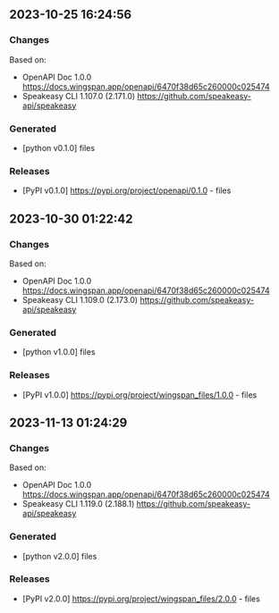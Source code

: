 

## 2023-10-25 16:24:56
### Changes
Based on:
- OpenAPI Doc 1.0.0 https://docs.wingspan.app/openapi/6470f38d65c260000c025474
- Speakeasy CLI 1.107.0 (2.171.0) https://github.com/speakeasy-api/speakeasy
### Generated
- [python v0.1.0] files
### Releases
- [PyPI v0.1.0] https://pypi.org/project/openapi/0.1.0 - files

## 2023-10-30 01:22:42
### Changes
Based on:
- OpenAPI Doc 1.0.0 https://docs.wingspan.app/openapi/6470f38d65c260000c025474
- Speakeasy CLI 1.109.0 (2.173.0) https://github.com/speakeasy-api/speakeasy
### Generated
- [python v1.0.0] files
### Releases
- [PyPI v1.0.0] https://pypi.org/project/wingspan_files/1.0.0 - files


## 2023-11-13 01:24:29
### Changes
Based on:
- OpenAPI Doc 1.0.0 https://docs.wingspan.app/openapi/6470f38d65c260000c025474
- Speakeasy CLI 1.119.0 (2.188.1) https://github.com/speakeasy-api/speakeasy
### Generated
- [python v2.0.0] files
### Releases
- [PyPI v2.0.0] https://pypi.org/project/wingspan_files/2.0.0 - files